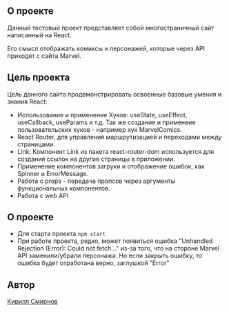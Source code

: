 <br/>
<p align="center">
</p>



## О проекте

Данный тестовый проект представляет собой многостраничный сайт написанный на React.

Его смысл отображать комиксы и персонажей, которые через API приходят с сайта Marvel.

## Цель проекта

Цель данного сайта продемонстрировать освоенные базовые умения и знания React:

- Использование и применение Хуков: useState, useEffect, useCallback, useParams и т.д. Так же создание и применеие пользовательских хуков - 
 например хук MarvelComics.
- React Router, для управления маршрутизацией и переходами между страницами.
- Link: Компонент Link из пакета react-router-dom используется для создания ссылок на другие страницы в приложении.
- Применение компонентов загруки и отображение ошибок, как Spinner и ErrorMessage.
- Работа с props - передача пропсов через аргументы функциональных компонентов.
- Работа с web API

## О проекте

- Для старта проекта
  ```npm start```
- При работе проекта, редко, может появиться ошибка "Unhandled Rejection (Error): Could not fetch..." из-за того, что на стороне Marvel API заменили/убрали персонажа.
Но если закрыть ошибку, то ошибка будет отработана верно, заглушкой "Error"

## Автор

[Кирилл Смирнов ]() 

